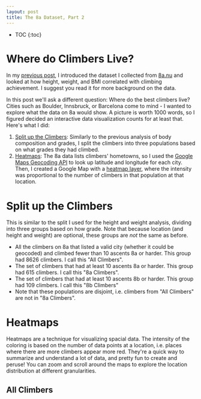 ```yaml
---
layout: post
title: The 8a Dataset, Part 2
---
```


* TOC
{:toc}

# Where do Climbers Live?

In my [previous post](../The-8a-Dataset-Part-1), I introduced the dataset I collected from [8a.nu](https://www.8a.nu/) and looked at how height, weight, and BMI correlated with climbing achievement. I suggest you read it for more background on the data.

In this post we'll ask a different question: Where do the best climbers live? Cities such as Boulder, Innsbruck, or Barcelona come to mind - I wanted to explore what the data on 8a would show. A picture is worth 1000 words, so I figured decided an interactive data visualization counts for at least that. Here's what I did:
1. [Split up the Climbers](#split-up-the-climbers): Similarly to the previous analysis of body composition and grades, I split the climbers into three populations based on what grades they had climbed.
2. [Heatmaps](#heatmaps): The 8a data lists climbers' hometowns, so I used the [Google Maps Geocoding API](https://developers.google.com/maps/documentation/geocoding/start) to look up latitude and longitude for each city. Then, I created a Google Map with a [heatmap layer](https://developers.google.com/maps/documentation/javascript/heatmaplayer), where the intensity was proportional to the number of climbers in that population at that location.

# Split up the Climbers

This is similar to the split I used for the height and weight analysis, dividing into three groups based on how grade. Note that because location (and height and weight) are optional, these groups are *not* the same as before.
- All the climbers on 8a that listed a valid city (whether it could be geocoded) and climbed fewer than 10 ascents 8a or harder. This group had 8626 climbers. I call this "All Climbers".
- The set of climbers that had at least 10 ascents 8a or harder. This group had 615 climbers. I call this "8a Climbers".
- The set of climbers that had at least 10 ascents 8b or harder. This group had 109 climbers. I call this "8b Climbers"
- Note that these populations are disjoint, i.e. climbers from "All Climbers" are not in "8a Climbers".

# Heatmaps

Heatmaps are a technique for visualizing spacial data. The intensity of the coloring is based on the number of data points at a location, i.e. places where there are more climbers appear more red. They're a quick way to summarize and understand a lot of data, and pretty fun to create and peruse! You can zoom and scroll around the maps to explore the location distribution at different granularities.

<style>
  .map {
    height: 90vh;
  }
</style>

## All Climbers

<div id="all_map" class="map"></div>

## 8a Climbers

<div id="8a_map" class="map"></div>

## 8b Climbers

<div id="8b_map" class="map"></div>

<script src="../images/2017-5-21-The-8a-Dataset-Part-2/maps.js"></script>

<script async defer
src="https://maps.googleapis.com/maps/api/js?key=AIzaSyBvoTAgNb8OKEj6v9NIfBNTQkBl5LywU7o&libraries=visualization&callback=initMap">
</script>

<script async defer
src="https://maps.googleapis.com/maps/api/js?key=AIzaSyBvoTAgNb8OKEj6v9NIfBNTQkBl5LywU7o&libraries=visualization&callback=initMap8a">
</script>

<script async defer
src="https://maps.googleapis.com/maps/api/js?key=AIzaSyBvoTAgNb8OKEj6v9NIfBNTQkBl5LywU7o&libraries=visualization&callback=initMap8b">
</script>

# Appendix: Technical Details

## Geocoding API

## Heatmap API
